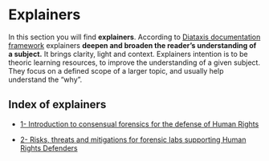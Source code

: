 # Explainers 

In this section you will find **explainers**. According to [Diataxis documentation framework](https://diataxis.fr) explainers **deepen and broaden the reader’s understanding of a subject.** It brings clarity, light and context. Explainers intention is to be theoric learning resources, to improve the understanding of a given subject. They focus on a defined scope of a larger topic, and usually help understand the “why”. 

## Index of explainers

* [1- Introduction to consensual forensics for the defense of Human Rights](01-explainer-introduction-digital-forensics/01-explainer-introduction-digital-forensics/)

* [2- Risks, threats and mitigations for forensic labs supporting Human Rights Defenders](02-explainer-risks-threats/02-explainer-risks-threats/)



